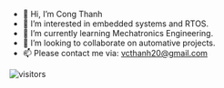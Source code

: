 - 👋 Hi, I’m Cong Thanh
- 👀 I’m interested in embedded systems and RTOS.
- 🌱 I’m currently learning Mechatronics Engineering.
- 💞️ I’m looking to collaborate on automative projects.
- 📫 Please contact me via: vcthanh20@gmail.com

![visitors](https://visitor-badge.glitch.me/badge?page_id=page.id)
